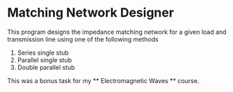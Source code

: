 # Matching Network Designer
This program designs the impedance matching network for a given load and transmission line using one of the following methods

1. Series single stub
2. Parallel single stub
3. Double parallel stub

This was a bonus task for my ** Electromagnetic Waves ** course.
